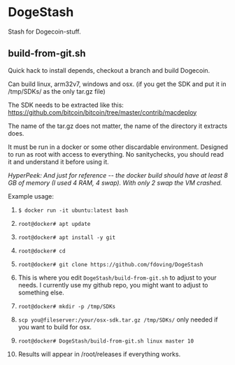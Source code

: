 # DogeStash
Stash for Dogecoin-stuff.

## build-from-git.sh
Quick hack to install depends, checkout a branch and build Dogecoin.

Can build linux, arm32v7, windows and osx. (if you get the SDK and put it in /tmp/SDKs/ as the only tar.gz file)

The SDK needs to be extracted like this: https://github.com/bitcoin/bitcoin/tree/master/contrib/macdeploy

The name of the tar.gz does not matter, the name of the directory it extracts does.


It must be run in a docker or some other discardable environment.
Designed to run as root with access to everything.
No sanitychecks, you should read it and understand it before using it.

_HyperPeek: And just for reference -- the docker build should have at least 8 GB of memory (I used 4 RAM, 4 swap). With only 2 swap the VM crashed._


Example usage:

1. `$ docker run -it ubuntu:latest bash`

2. `root@docker# apt update`

3. `root@docker# apt install -y git`

4. `root@docker# cd`

5. `root@docker# git clone https://github.com/fdoving/DogeStash`

6. This is where you edit `DogeStash/build-from-git.sh` to adjust to your needs. I currently use my github repo, you might want to adjust to something else.

7. `root@docker# mkdir -p /tmp/SDKs`

8. `scp you@fileserver:/your/osx-sdk.tar.gz /tmp/SDKs/`  only needed if you want to build for osx.

10. `root@docker# DogeStash/build-from-git.sh linux master 10` <platform> <gitbranch> <makethreads>

11. Results will appear in /root/releases if everything works.




